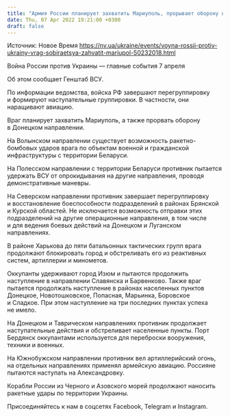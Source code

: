 ```yaml
---
title: "Армия России планирует захватить Мариуполь, прорывает оборону на Донецком направлении — Генштаб"
date: Thu, 07 Apr 2022 19:21:00 +0300
draft: false
---
```

Источник: Новое Время https://nv.ua/ukraine/events/voyna-rossii-protiv-ukrainy-vrag-sobiraetsya-zahvatit-mariupol-50232018.html


Война России против Украины — главные события 7 апреля

 Об этом сообщает Генштаб ВСУ.

По информации ведомства, войска РФ завершают перегруппировку и формируют наступательные группировки. В частности, они наращивают авиацию.

Враг планирует захватить Мариуполь, а также прорвать оборону в Донецком направлении.

На Волынском направлении существует возможность ракетно-бомбовых ударов врага по объектам военной и гражданской инфраструктуры с территории Беларуси.

На Полесском направлении с территории Беларуси противник пытается удержать ВСУ от опрокидывания на другие направления, проводя демонстративные маневры.

На Северском направлении противник завершает перегруппировку и восстановление боеспособности подразделений в районах Брянской и Курской областей. Не исключается возможность отправки этих подразделений на другие операционные направления, в том числе и для ведения боевых действий на Донецком и Луганском направлениях.

В районе Харькова до пяти батальонных тактических групп врага продолжают блокировать город и обстреливать его из реактивных систем, артиллерии и минометов.

Оккупанты удерживают город Изюм и пытаются продолжить наступление в направлении Славянска и Барвенково. Также враг пытается продолжать наступление в районах населенных пунктов Донецкое, Новотошковское, Попасная, Марьинка, Боровское и Сладкое. При этом наступление на три последних пунктах успеха не имело.

 На Донецком и Таврическом направлениях противник продолжает наступательные действия и обстреливает населенные пункты. Порт Бердянск оккупантами используется для переброски вооружения, техники и военных.

На Южнобужском направлении противник вел артиллерийский огонь, на отдельных направлениях применял армейскую авиацию. Россияне пытаются наступать на Александровку.

Корабли России из Черного и Азовского морей продолжают наносить ракетные удары по территории Украины.

Присоединяйтесь к нам в соцсетях Facebook, Telegram и Instagram.
